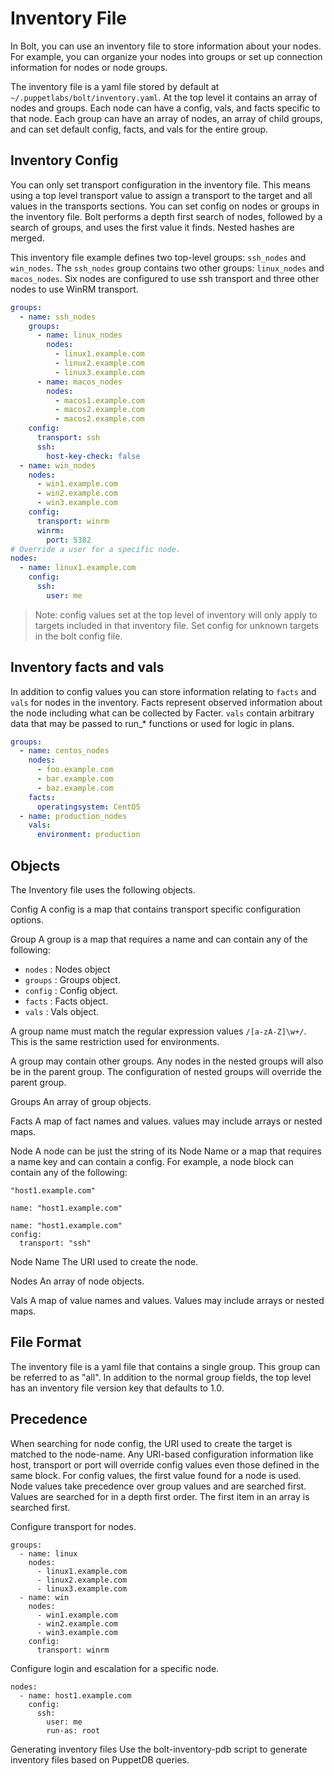 
# Inventory File

In Bolt, you can use an inventory file to store information about your nodes.
For example, you can organize your nodes into groups or set up connection
information for nodes or node groups.

The inventory file is a yaml file stored by default at
`~/.puppetlabs/bolt/inventory.yaml`. At the top level it contains an array of
nodes and groups. Each node can have a config, vals, and facts specific to that
node. Each group can have an array of nodes, an array of child groups, and can
set default config, facts, and vals for the entire group.

## Inventory Config

You can only set transport configuration in the inventory file. This means
using a top level transport value to assign a transport to the target and all
values in the transports sections. You can set config on nodes or groups in the
inventory file. Bolt performs a depth first search of nodes, followed by a
search of groups, and uses the first value it finds. Nested hashes are merged.

This inventory file example defines two top-level groups: `ssh_nodes` and
`win_nodes`. The `ssh_nodes` group contains two other groups: `linux_nodes` and
`macos_nodes`. Six nodes are configured to use ssh transport and three other
nodes to use WinRM transport.

```yaml
groups:
  - name: ssh_nodes
    groups:
      - name: linux_nodes
        nodes:
          - linux1.example.com
          - linux2.example.com
          - linux3.example.com
      - name: macos_nodes
        nodes:
          - macos1.example.com
          - macos2.example.com
          - macos2.example.com
    config:
      transport: ssh
      ssh:
        host-key-check: false
  - name: win_nodes
    nodes:
      - win1.example.com
      - win2.example.com
      - win3.example.com
    config:
      transport: winrm
      winrm:
        port: 5382
# Override a user for a specific node.
nodes:
  - name: linux1.example.com
    config:
      ssh:
        user: me
```

> Note: config values set at the top level of inventory will only apply to
> targets included in that inventory file. Set config for unknown targets in
> the bolt config file.

## Inventory facts and vals

In addition to config values you can store information relating to `facts` and
`vals` for nodes in the inventory. Facts represent observed information about
the node including what can be collected by Facter. `vals` contain arbitrary
data that may be passed to run_* functions or used for logic in plans.

```yaml
groups:
  - name: centos_nodes
    nodes:
      - foo.example.com
      - bar.example.com
      - baz.example.com
    facts:
      operatingsystem: CentOS
  - name: production_nodes
    vals:
      environment: production
```

## Objects

The Inventory file uses the following objects.

Config
A config is a map that contains transport specific configuration options.

Group
A group is a map that requires a name and can contain any of the following:
- `nodes` : Nodes object
- `groups` : Groups object.
- `config` : Config object.
- `facts` : Facts object.
- `vals` : Vals object.

A group name must match the regular expression
values `/[a-zA-Z]\w+/`. This is the same restriction used for environments.

A group may contain other groups. Any nodes in the nested groups will also be in the parent group. The configuration of nested groups will override the parent group.

Groups
An array of group objects.

Facts
A map of fact names and values. values may include arrays or nested maps.

Node
A node can be just the string of its Node Name or a map that requires a name
key and can contain a config. For example, a node block can contain any of the
following:
```
"host1.example.com"
```
```
name: "host1.example.com"
```
```
name: "host1.example.com"
config:
  transport: "ssh"
```

Node Name
The URI used to create the node.

Nodes
An array of node objects.

Vals
A map of value names and values. Values may include arrays or nested maps.

## File Format

The inventory file is a yaml file that contains a single group. This group can
be referred to as "all". In addition to the normal group fields, the top level
has an inventory file version key that defaults to 1.0.

## Precedence
When searching for node config, the URI used to create the target is matched to
the node-name. Any URI-based configuration information like host, transport or
port will override config values even those defined in the same block. For
config values, the first value found for a node is used. Node values take
precedence over group values and are searched first. Values are searched for in
a depth first order. The first item in an array is searched first.

Configure transport for nodes.


```
groups:
  - name: linux
    nodes:
      - linux1.example.com
      - linux2.example.com
      - linux3.example.com
  - name: win
    nodes:
      - win1.example.com
      - win2.example.com
      - win3.example.com
    config:
      transport: winrm
```

Configure login and escalation for a specific node.

```
nodes:
  - name: host1.example.com
    config:
      ssh:
        user: me
        run-as: root
```

Generating inventory files
Use the bolt-inventory-pdb script to generate inventory files based on PuppetDB queries.
